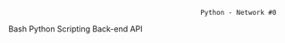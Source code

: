                                                     Python - Network #0
Bash
Python
Scripting
Back-end
API


